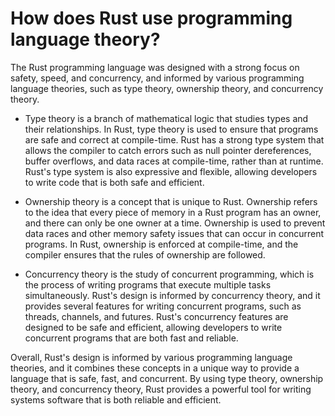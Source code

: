 # How does Rust use programming language theory?

The Rust programming language was designed with a strong focus on safety, speed, and concurrency, and informed by various programming language theories, such as type theory, ownership theory, and concurrency theory.

* Type theory is a branch of mathematical logic that studies types and their relationships. In Rust, type theory is used to ensure that programs are safe and correct at compile-time. Rust has a strong type system that allows the compiler to catch errors such as null pointer dereferences, buffer overflows, and data races at compile-time, rather than at runtime. Rust's type system is also expressive and flexible, allowing developers to write code that is both safe and efficient.

* Ownership theory is a concept that is unique to Rust. Ownership refers to the idea that every piece of memory in a Rust program has an owner, and there can only be one owner at a time. Ownership is used to prevent data races and other memory safety issues that can occur in concurrent programs. In Rust, ownership is enforced at compile-time, and the compiler ensures that the rules of ownership are followed.

* Concurrency theory is the study of concurrent programming, which is the process of writing programs that execute multiple tasks simultaneously. Rust's design is informed by concurrency theory, and it provides several features for writing concurrent programs, such as threads, channels, and futures. Rust's concurrency features are designed to be safe and efficient, allowing developers to write concurrent programs that are both fast and reliable.

Overall, Rust's design is informed by various programming language theories, and it combines these concepts in a unique way to provide a language that is safe, fast, and concurrent. By using type theory, ownership theory, and concurrency theory, Rust provides a powerful tool for writing systems software that is both reliable and efficient.